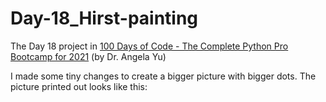 # Day-18_Hirst-painting

The Day 18 project in [100 Days of Code - The Complete Python Pro Bootcamp for 2021](https://www.udemy.com/course/100-days-of-code/) (by Dr. Angela Yu)

I made some tiny changes to create a bigger picture with bigger dots.
The picture printed out looks like this:
